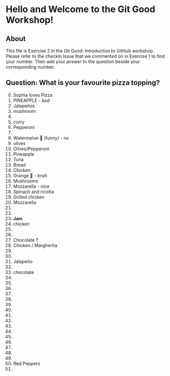 # Hello and Welcome to the Git Good Workshop! 

## About 

This file is Exercise 2 in the Git Good: Introduction to GitHub workshop. 
Please refer to the checkin Issue that we commented on in Exercise 1 to find your number. Then add your answer to the question beside your corresponding number.

## Question: What is your favourite pizza topping?

0. Sophia loves Pizza
1. PINEAPPLE - bad
2. Jalapeños 
3. mushroom
4. 
5. curry
6. Pepperoni
7. 
8. Watermelon 🍉 (funny) - no
9. olives
11. Olives/Pepperoni 
12. Pineapple
13. Tuna
14. Bread
15. Chicken
16. Orange 🍊 - bruh
17. Mushrooms
18. Mozzarella - nice
19. Spinach and ricotta
20. Grilled chicken
18. Mozzarella 
19. 
20.  
21. **Jam**
22. chicken
23. 
24. 
25. Chocolate ?
26. Chicken / Margherita
27. 
28. 
29. Jalapeño 
30. 
31. chocolate
32. 
33.
34. 
35. 
36. 
37. 
38. 
39. 
40. 
41. 
42. 
43. 
44. 
45. 
46. 
47. 
48. Red Peppers 
50. 
